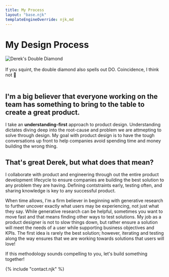```yaml
---
title: My Process
layout: "base.njk"
templateEngineOverride: njk,md
---
```

<div id="process">

# My Design Process

![Derek's Double Diamond](/assets/diamond.png)
<br><br>
If you squint, the double diamond also spells out DO. Coincidence, I think not 👀
<br><br>

## I'm a big believer that everyone working on the team has something to bring to the table to create a great product. 

I take an **understanding-first** approach to product design. Understanding dictates diving deep into the root-cause and problem we are attmepting to solve through design. My goal with product design is to have the tough conversations up front to help companies avoid spending time and money building the wrong thing.

## That's great Derek, but what does that mean?

I collaborate with product and engineering through out the entire product development lifecycle to ensure companies are building the best solution to any problem they are having. Defining contstraints early, testing often, and sharing knowledge is key to any successful product. 

When time allows, I'm a firm believer in beginning with generative research to further uncover exactly what users may be experiencing, not just what they say. While generative research can be helpful, sometimes you want to move fast and that means finding other ways to test solutions. My job as a product designer is not to slow things down, but rather ensure a solution will meet the needs of a user while supporting business objectives and KPIs. The first idea is rarely the best solution; however, iterating and testing along the way ensures that we are working towards solutions that users will love!

If this methodology sounds compelling to you, let's build something together! 

{% include "contact.njk" %}

</div>